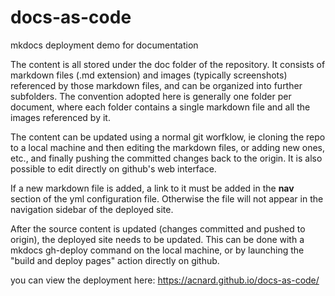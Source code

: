 # docs-as-code
mkdocs deployment demo for documentation

The content is all stored under the doc folder of the repository. It consists of markdown files (.md extension) and images (typically screenshots) referenced by those markdown files, and can be organized into further subfolders. The convention adopted here is generally one folder per document, where each folder contains a single markdown file and all the images referenced by it.  

The content can be updated using a normal git worfklow, ie cloning the repo to a local machine and then editing the markdown files, or adding new ones, etc., and finally pushing the committed changes back to the origin. It is also possible to edit directly on github's web interface.

If a new markdown file is added, a link to it must be added in the **nav** section of the yml configuration file. Otherwise the file will not appear in the navigation sidebar of the deployed site.

After the source content is updated (changes committed and pushed to origin), the deployed site needs to be updated. This can be done with a mkdocs gh-deploy command on the local machine, or by launching the "build and deploy pages" action directly on github. 

you can view the deployment here: https://acnard.github.io/docs-as-code/
